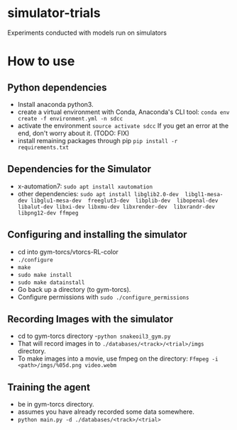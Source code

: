 # simulator-trials
Experiments conducted with models run on simulators

# How to use
## Python dependencies
- Install anaconda python3.
- create a virtual environment with Conda, Anaconda's CLI tool:
`conda env create -f environment.yml -n sdcc`
- activate the environment `source activate sdcc`
If you get an error at the end, don't worry about it. (TODO: FIX)
- install remaining packages through pip
`pip install -r requirements.txt`

## Dependencies for the Simulator
- x-automation7: `sudo apt install xautomation`
- other dependencies: `sudo apt install libglib2.0-dev  libgl1-mesa-dev libglu1-mesa-dev  freeglut3-dev  libplib-dev  libopenal-dev libalut-dev libxi-dev libxmu-dev libxrender-dev  libxrandr-dev libpng12-dev ffmpeg`

## Configuring and installing the simulator
- cd into gym-torcs/vtorcs-RL-color
- `./configure`
- `make`
- `sudo make install`
- `sudo make datainstall`
- Go back up a directory (to gym-torcs).
- Configure permissions with `sudo ./configure_permissions`

## Recording Images with the simulator
- cd to gym-torcs directory
-`python snakeoil3_gym.py`
- That will record images in to `./databases/<track>/<trial>/imgs` directory.
- To make images into a movie, use fmpeg on the directory: `Ffmpeg -i <path>/imgs/%05d.png video.webm`
  
## Training the agent
- be in gym-torcs directory. 
- assumes you have already recorded some data somewhere.
- `python main.py -d ./databases/<track>/<trial>`
  
